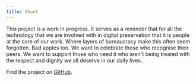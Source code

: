 ```yaml
---
title: About
---
```


This project is a work in progress. It serves as a reminder that for all the
technology that we are involved with in digital preservation that it is people
at the core of our work. Where layers of bureaucracy make this often seem 
forgotten. Bad apples too. We want to celebrate those who recognise their peers. 
We want to support those who need it who aren't being treated with the respect
and dignity we all deserve in our daily lives. 


Find the project on [GitHub](https://github.com/digital-preservation-is-people).
